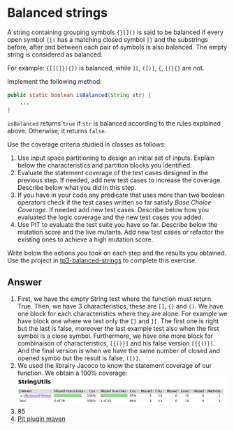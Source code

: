 # Balanced strings

A string containing grouping symbols `{}[]()` is said to be balanced if every open symbol `{[(` has a matching closed symbol `]}` and the substrings before, after and between each pair of symbols is also balanced. The empty string is considered as balanced.

For example: `{[][]}({})` is balanced, while `][`, `([)]`, `{`, `{(}{}` are not.

Implement the following method:

```java
public static boolean isBalanced(String str) {
    ...
}
```

`isBalanced` returns `true` if `str` is balanced according to the rules explained above. Otherwise, it returns `false`.

Use the coverage criteria studied in classes as follows:

1. Use input space partitioning to design an initial set of inputs. Explain below the characteristics and partition blocks you identified.
2. Evaluate the statement coverage of the test cases designed in the previous step. If needed, add new test cases to increase the coverage. Describe below what you did in this step.
3. If you have in your code any predicate that uses more than two boolean operators check if the test cases written so far satisfy *Base Choice Coverage*. If needed add new test cases. Describe below how you evaluated the logic coverage and the new test cases you added.
4. Use PIT to evaluate the test suite you have so far. Describe below the mutation score and the live mutants. Add new test cases or refactor the existing ones to achieve a high mutation score.

Write below the actions you took on each step and the results you obtained.
Use the project in [tp3-balanced-strings](../code/tp3-balanced-strings) to complete this exercise.

## Answer
1. First, we have the empty String test where the function must return True. Then, we have 3 characteristics, these are `[]`, `{}` and `()`. We have one block for each characteristics where they are alone. For example we have block one where we test only the `[]` and `][`. The first one is right but the last is false, moreover the last example test also when the first symbol is a close symbol. Furthermore, we have one more block for combinaison of characteristics, `[{()}]` and his false version `[{{()}]`. And the final version is when we have the same number of closed and opened symbo but the result is false, `([)]`.
2. We used the librairy Jacoco to know the statement coverage of our function. We obtain a 100% coverage:
![image](images/jacoco_BalancedString.png)
4. 85
5. [Pit plugin maven](https://pitest.org/quickstart/maven/)
